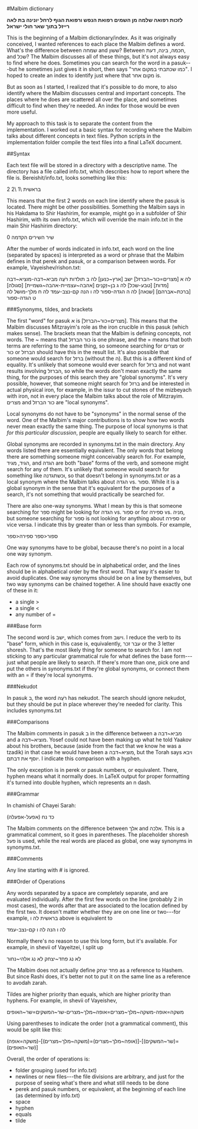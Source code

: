 #Malbim dictionary

**לזכות רפואה שלמה מן השמים רפואת הנפש ורפואת הגוף לרחל יונינה בת לאה רייזל בתוך שאר חולי ישראל**


This is the beginning of a Malbim dictionary/index.  As it was originally conceived, I wanted references to each place the
Malbim defines a word. What's the difference between שמחה and ששון?  Between חכמה, בינה, דעת, and שכל?  The Malbim discusses
all of these things, but it's not always easy to find where he does. Sometimes you can search for the word in a pasuk---but
he sometimes just gives it in short, then says "כמו שכתבתי במקום אחר".  I hoped to create an index to identify just where that
מקום אחר is.

But as soon as I started, I realized that it's possible to do more, to also identify where the Malbim discusses central and
important concepts.  The places where he does are scattered all over the place, and sometimes difficult to find when they're
needed.  An index for those would be even more useful.


My approach to this task is to separate the content from the implementation.  I worked out a basic syntax for recording where
the Malbim talks about different concepts in text files.  Python scripts in the implementation folder compile the text files into a
final LaTeX document.


##Syntax

Each text file will be stored in a directory with a descriptive name.  The directory has a file called info.txt, which 
describes how to report where the file is.  Bereishit/info.txt, looks something like this:

2
בראשית \1 \2

This means that the first 2 words on each line identify where the pasuk is located.  There might be other possibilities.
Something the Malbim says in his Hakdama to Shir Hashirim, for example, might go in a subfolder of Shir Hashirim, with its own
info.txt, which will override the main info.txt in the main Shir Hashirim directory:

0
שיר השירים הקדמה

After the number of words indicated in info.txt, each word on the line (separated by spaces) is interpreted as a word or
phrase that the Malbim defines in that perek and pasuk, or a comparison between words.  For example, Vayeishev/rishon.txt:

לה א [מצרים=כור~הברזל] ישב [ארץ~כנען]
לה ב תולדות רֹעֶה מביא~דבה-מוציא~דבה [מדות] [טבע-שכל]
לה ג בן~זְקֻנִים [אהבה~עצמיית-אהבה~גשמיית] [סגולה] [ברכת~אברהם] [שנאה]
לה ה הגדה-ספור
לה ו הנה קם-נצב-עמד
לה ח מלך-מושל
לה ט הגדה-ספור

###Synonyms, tildes, and brackets

The first "word" for pasuk א is [מצרים=כור~הברזל].  This means that the Malbim discusses Mitzrayim's role as the iron crucible
in this pasuk (which makes sense).  The brackets mean that the Malbim is defining concepts, not words.  The ~ means that כור
הברזל is one phrase, and the = means that both terms are referring to the same thing, so someone searching for מצרים or כור or
הברזל should have this in the result list.  It's also possible that someone would search for ברזל (without the ה).  But this
is a different kind of equality.  It's unlikely that someone would ever search for ברזל and not want results involving הברזל,
so while the words don't mean exactly the same thing, for the purposes of this search they are "global synonyms".  It's very
possible, however, that someone might search for ברזל and be interested in actual physical iron, for example, in the issur to
cut stones of the mizbeyach with iron, not in every place the Malbim talks about the role of Mitzrayim.  מצרים and כור הברזל
are "local synonyms".

Local synonyms do not have to be "synonyms" in the normal sense of the word.  One of the Malbim's major contributions is to
show how two words never mean exactly the same thing.  The purpose of local synonyms is that *for this particular discussion*,
people are equally likely to search for either.

Global synonyms are recorded in synonyms.txt in the main directory.  Any words listed there are essentially equivalent.  The
only words that belong there are something someone might conceivably search for.  For example, הגיד, מגיד, and הגדה are both
"base" forms of the verb, and someone might search for any of them.  It's unlikely that someone would search for something
like וכשתגדנה, so that doesn't belong in synonyms.txt *or* as a local synonym where the Malbim talks about הגדה vs. ספור. 
While it is a global synonym in the sense that it's equivalent for the purposes of a search, it's not something that would
practically be searched for.

There are also one-way synonyms.  What I mean by this is that someone searching for ספר might be looking for הגדה vs. ספור or
for ספירה vs. מניה, but someone searching for ספור is not looking for anything about ספירה or vice versa.  I indicate this by
greater than or less than symbols. For example,

ספור<ספר
ספירה<ספר

One way synonyms have to be global, because there's no point in a local one way synonym.

Each row of synonyms.txt should be in alphabetical order, and the lines should be in alphabetical order by the first word.
That way it's easier to avoid duplicates.  One way synonyms should be on a line by themselves, but two way synonyms can be chained
together.  A line should have exactly one of these in it:
- a single >
- a single <
- any number of =

###Base form

The second word is ישב, which comes from וישב.  I reduce the verb to its "base" form, which in this case is, equivalently, עבר
זכר or the 3 letter shoresh.  That's the most likely thing for someone to search for.  I am not sticking to any particular
grammatical rule for what defines the base form---just what people are likely to search.  If there's more than one, pick
one and put the others in synonyms.txt if they're global synonyms, or connect them with an = if they're local synonyms.

###Nekudot

In pasuk ב, the word רֹעֶה has nekudot.  The search should ignore nekudot, but they should be put in place wherever they're
needed for clarity.  This includes synonyms.txt

###Comparisons

The Malbim comments in pasuk ב in the difference between a מביא~דבה and a מוציא~דבה.  Yosef could not have been making up what
he told Yaakov about his brothers, because (aside from the fact that we know he was a tzadik) in that case he would have been
a מוציא~דבה, but the Torah says ויבא יוסף את דבתם.  I indicate this comparison with a hyphen.

The only exception is in perek or pasuk numbers, or equivalent.  There, hyphen means what it normally does.  In LaTeX output
for proper formatting it's turned into double hyphen, which represents an n dash.

###Grammar

In chamishi of Chayei Sarah:

כד נח (אפעל-אפעלה)

The Malbim comments on the difference between אלך and אלכה.  This is a grammatical comment, so it goes in parentheses.  The
placeholder shoresh פעל is used, while the real words are placed as global, one way synonyms in synonyms.txt.

###Comments

Any line starting with # is ignored.

###Order of Operations

Any words separated by a space are completely separate, and are evaluated individually.  After the first few words on the line
(probably 2 in most cases), the words after that are associated to the location defined by the first two.
It doesn't matter
whether they are on one line or two---for example, בראשית לה ו above is equivalent to

לה ו הנה
לה ו קם-נצב-עמד

Normally there's no reason to use this long form, but it's available.  For example, in shevii of Vayeitzei, I split up

לא נג פחד~יצחק
לא נג אלהי~נחור

The Malbim does not actually define פחד יצחק as a reference to Hashem.  But since Rashi does, it's better not to put it on the
same line as a reference to avodah zarah.

Tildes are higher priority than equals, which are higher priority than hyphens.  For example, in shevii of Vayeishev,

משקה=אופה-משקה~מלך~מצרים=אופה~מלך~מצרים-שר~המשקים=שר~האופים

Using parentheses to indicate the order (not a grammatical comment), this would be split like this:

(משקה=אופה)-[(משקה~מלך~מצרים)=(אופה~מלך~מצרים)]-[(שר~המשקים)=(שר~האופים)]

Overall, the order of operations is:
* folder grouping (used for info.txt)
* newlines or new files---the file divisions are arbitrary, and just for the purpose of seeing what's there and what still
needs to be done
* perek and pasuk numbers, or equivalent, at the beginning of each line (as determined by info.txt)
* space
* hyphen
* equals
* tilde
